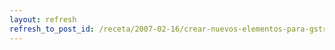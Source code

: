 ```yaml
---
layout: refresh
refresh_to_post_id: /receta/2007-02-16/crear-nuevos-elementos-para-gstreamer
---
```


